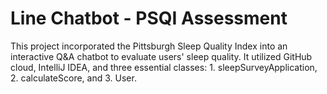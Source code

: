 # Line Chatbot - PSQI Assessment

This project incorporated the Pittsburgh Sleep Quality Index into an interactive Q&A chatbot to evaluate users' sleep quality. It utilized GitHub cloud, IntelliJ IDEA, and three essential classes: 1. sleepSurveyApplication, 2. calculateScore, and 3. User.




